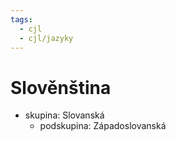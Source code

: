```yaml
---
tags:
  - cjl
  - cjl/jazyky
---
```

# Slověnština
- skupina: Slovanská
	- podskupina: Západoslovanská